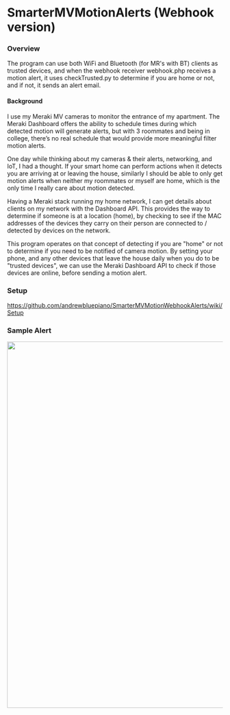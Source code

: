 # SmarterMVMotionAlerts (Webhook version)
### Overview
The program can use both WiFi and Bluetooth (for MR's with BT) clients as trusted devices, and when the webhook receiver webhook.php receives a motion alert, it uses checkTrusted.py to determine if you are home or not, and if not, it sends an alert email.

#### Background
I use my Meraki MV cameras to monitor the entrance of my apartment. The Meraki Dashboard offers the ability to schedule times during which detected motion will generate alerts, but with 3 roommates and being in college, there’s no real schedule that would provide more meaningful filter motion alerts. 

One day while thinking about my cameras & their alerts, networking, and IoT, I had a thought. If your smart home can perform actions when it detects you are arriving at or leaving the house, similarly I should be able to only get motion alerts when neither my roommates or myself are home, which is the only time I really care about motion detected.

Having a Meraki stack running my home network, I can get details about clients on my network with the Dashboard API. This provides the way to determine if someone is at a location (home), by checking to see if the MAC addresses of the devices they carry on their person are connected to / detected by devices on the network. 

This program operates on that concept of detecting if you are "home" or not to determine if you need to be notified of camera motion. By setting your phone, and any other devices that leave the house daily when you do to be "trusted devices", we can use the Meraki Dashboard API to check if those devices are online, before sending a motion alert.

### Setup
https://github.com/andrewbluepiano/SmarterMVMotionWebhookAlerts/wiki/Setup

### Sample Alert
<img src="https://i.imgur.com/bAsBMHe.png" width="700" height="855" />
